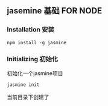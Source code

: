 ## jasemine 基础 FOR NODE

### Installation 安装

```
npm install -g jasmine
```


### Initializing 初始化

初始化一个jasmine项目

```bash
jasmine init
```

当前目录下创建了 

